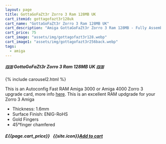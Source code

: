 ```yaml
---
layout: page
title: GottaGoFaZt3r Zorro 3 Ram 128MB UK
cart_itemid: gottagofazt3r128uk
cart_name: "GottaGoFaZt3r Zorro 3 Ram 128MB UK"
cart_description: "Amiga GottaGoFaZt3r Zorro 3 Ram 128MB - Fully Assembled"
cart_price: 75
cart_image: "assets/img/gottagofazt3r128.webp"
cart_image1: "assets/img/gottagofazt3r256back.webp"
tags: 
  - amiga
---
```


##### 🇬🇧 GottaGoFaZt3r Zorro 3 Ram 128MB UK 🇬🇧

{% include carousel2.html %}

This is an Autoconfig Fast RAM Amiga 3000 or Amiga 4000 Zorro 3 upgrade card, more info <a href="https://github.com/LIV2/GottaGoFaZt3r" target="_blank">here</a>. This is an excellent RAM updgrade for your Zorro 3 Amiga

* Thickness: 1.6mm
* Surface Finish: ENIG-RoHS
* Gold Fingers
* 45°finger chamfered

##### £{{page.cart_price}} &nbsp; {{site.icon}}[Add to cart](/cart#{{page.cart_itemid}})